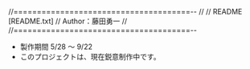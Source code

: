 //======================================--
//
//	README [README.txt]
//	Author：藤田勇一
//
//======================================--

* 製作期間 5/28 ～ 9/22
* このプロジェクトは、現在鋭意制作中です。
